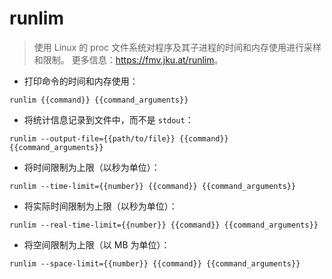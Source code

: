 # runlim

> 使用 Linux 的 proc 文件系统对程序及其子进程的时间和内存使用进行采样和限制。
> 更多信息：<https://fmv.jku.at/runlim>。

- 打印命令的时间和内存使用：

`runlim {{command}} {{command_arguments}}`

- 将统计信息记录到文件中，而不是 `stdout`：

`runlim --output-file={{path/to/file}} {{command}} {{command_arguments}}`

- 将时间限制为上限（以秒为单位）：

`runlim --time-limit={{number}} {{command}} {{command_arguments}}`

- 将实际时间限制为上限（以秒为单位）：

`runlim --real-time-limit={{number}} {{command}} {{command_arguments}}`

- 将空间限制为上限（以 MB 为单位）：

`runlim --space-limit={{number}} {{command}} {{command_arguments}}`